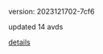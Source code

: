 version: 2023121702-7cf6

updated 14 avds

[details](https://github.com/0x74f917491bfa7ebfa379/ali_avd_db/blob/master/change_log/2023/12/17/02/7cf6.txt)